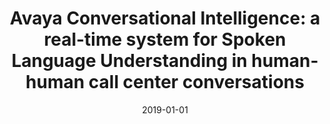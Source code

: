 ---
# Documentation: https://wowchemy.com/docs/managing-content/

title: 'Avaya Conversational Intelligence: a real-time system for Spoken Language
  Understanding in human-human call center conversations'
subtitle: ''
summary: ''
authors:
- Jan Mizgajski
- Adrian Szymczak
- Robert Głowski
- szymanski
- Piotr Żelasko
- Łukasz M. Augustyniak
- Mikołaj Morzy
- Yishay Carmiel
- Jeff Hodson
- Łukasz Wójciak
- Daniel Smoczyk
- Adam Wróbel
- Bartosz Borowik
- Adam Artajew
- Marcin Baran
- Cezary Kwiatkowski
- Marzena Żyła-Hoppe
tags: []
categories: []
date: '2019-01-01'
lastmod: 2022-10-07T05:07:47Z
featured: false
draft: false

# Featured image
# To use, add an image named `featured.jpg/png` to your page's folder.
# Focal points: Smart, Center, TopLeft, Top, TopRight, Left, Right, BottomLeft, Bottom, BottomRight.
image:
  caption: ''
  focal_point: ''
  preview_only: false

# Projects (optional).
#   Associate this post with one or more of your projects.
#   Simply enter your project's folder or file name without extension.
#   E.g. `projects = ["internal-project"]` references `content/project/deep-learning/index.md`.
#   Otherwise, set `projects = []`.
projects: []
publishDate: '2022-10-07T05:07:46.168026Z'
publication_types:
- '1'
abstract: ''
publication: '*Interspeech 2019 : 20th Annual Conference of the International Speech
  Communication Association, Graz, Austria, September 15th-19th 2019.*'
doi: 10.21437/Interspeech.2019
links:
- name: URL
  url: https://www.isca-speech.org/archive/Interspeech_2019/abstracts/8002.html
---